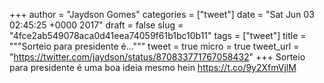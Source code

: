 
+++
author = "Jaydson Gomes"
categories = ["tweet"]
date = "Sat Jun 03 02:45:25 +0000 2017"
draft = false
slug = "4fce2ab549078aca0d41eea74059f61b1bc10b11"
tags = ["tweet"]
title = """Sorteio para presidente é..."""
tweet = true
micro = true
tweet_url = "https://twitter.com/jaydson/status/870833771767058432"
+++
Sorteio para presidente é uma boa ideia mesmo hein https://t.co/9y2XfmVjlM
